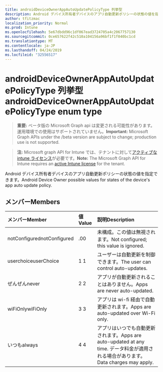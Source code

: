 ```yaml
---
title: androidDeviceOwnerAppAutoUpdatePolicyType 列挙型
description: Android デバイス所有者デバイスのアプリ自動更新ポリシーの状態の値を指定できます。
author: tfitzmac
localization_priority: Normal
ms.prod: Intune
ms.openlocfilehash: 5e67dbdd96c1df067ead3724705a4c2067757130
ms.sourcegitcommit: 0ce657622f42c510a104156a96bf1f1f040bc1cd
ms.translationtype: MT
ms.contentlocale: ja-JP
ms.lasthandoff: 04/24/2019
ms.locfileid: "32556517"
---
```

# <a name="androiddeviceownerappautoupdatepolicytype-enum-type"></a><span data-ttu-id="57248-103">androidDeviceOwnerAppAutoUpdatePolicyType 列挙型</span><span class="sxs-lookup"><span data-stu-id="57248-103">androidDeviceOwnerAppAutoUpdatePolicyType enum type</span></span>

> <span data-ttu-id="57248-104">**重要:** ベータ版の Microsoft Graph api は変更される可能性があります。運用環境での使用はサポートされていません。</span><span class="sxs-lookup"><span data-stu-id="57248-104">**Important:** Microsoft Graph APIs under the /beta version are subject to change; production use is not supported.</span></span>

> <span data-ttu-id="57248-105">**注:** Microsoft graph API for Intune では、テナントに対して[アクティブな intune ライセンス](https://go.microsoft.com/fwlink/?linkid=839381)が必要です。</span><span class="sxs-lookup"><span data-stu-id="57248-105">**Note:** The Microsoft Graph API for Intune requires an [active Intune license](https://go.microsoft.com/fwlink/?linkid=839381) for the tenant.</span></span>

<span data-ttu-id="57248-106">Android デバイス所有者デバイスのアプリ自動更新ポリシーの状態の値を指定できます。</span><span class="sxs-lookup"><span data-stu-id="57248-106">Android Device Owner possible values for states of the device's app auto update policy.</span></span>

## <a name="members"></a><span data-ttu-id="57248-107">メンバー</span><span class="sxs-lookup"><span data-stu-id="57248-107">Members</span></span>
|<span data-ttu-id="57248-108">メンバー</span><span class="sxs-lookup"><span data-stu-id="57248-108">Member</span></span>|<span data-ttu-id="57248-109">値</span><span class="sxs-lookup"><span data-stu-id="57248-109">Value</span></span>|<span data-ttu-id="57248-110">説明</span><span class="sxs-lookup"><span data-stu-id="57248-110">Description</span></span>|
|:---|:---|:---|
|<span data-ttu-id="57248-111">notConfigured</span><span class="sxs-lookup"><span data-stu-id="57248-111">notConfigured</span></span>|<span data-ttu-id="57248-112">.0</span><span class="sxs-lookup"><span data-stu-id="57248-112">0</span></span>|<span data-ttu-id="57248-113">未構成。この値は無視されます。</span><span class="sxs-lookup"><span data-stu-id="57248-113">Not configured; this value is ignored.</span></span>|
|<span data-ttu-id="57248-114">userchoice</span><span class="sxs-lookup"><span data-stu-id="57248-114">userChoice</span></span>|<span data-ttu-id="57248-115">1 </span><span class="sxs-lookup"><span data-stu-id="57248-115">1</span></span>|<span data-ttu-id="57248-116">ユーザーは自動更新を制御できます。</span><span class="sxs-lookup"><span data-stu-id="57248-116">The user can control auto-updates.</span></span>|
|<span data-ttu-id="57248-117">ぜんぜん</span><span class="sxs-lookup"><span data-stu-id="57248-117">never</span></span>|<span data-ttu-id="57248-118">2 </span><span class="sxs-lookup"><span data-stu-id="57248-118">2</span></span>|<span data-ttu-id="57248-119">アプリが自動更新されることはありません。</span><span class="sxs-lookup"><span data-stu-id="57248-119">Apps are never auto-updated.</span></span>|
|<span data-ttu-id="57248-120">wiFiOnly</span><span class="sxs-lookup"><span data-stu-id="57248-120">wiFiOnly</span></span>|<span data-ttu-id="57248-121">3 </span><span class="sxs-lookup"><span data-stu-id="57248-121">3</span></span>|<span data-ttu-id="57248-122">アプリは wi-fi 経由で自動更新されます。</span><span class="sxs-lookup"><span data-stu-id="57248-122">Apps are auto-updated over Wi-Fi only.</span></span>|
|<span data-ttu-id="57248-123">いつも</span><span class="sxs-lookup"><span data-stu-id="57248-123">always</span></span>|<span data-ttu-id="57248-124">4 </span><span class="sxs-lookup"><span data-stu-id="57248-124">4</span></span>|<span data-ttu-id="57248-125">アプリはいつでも自動更新されます。</span><span class="sxs-lookup"><span data-stu-id="57248-125">Apps are auto-updated at any time.</span></span> <span data-ttu-id="57248-126">データ料金が適用される場合があります。</span><span class="sxs-lookup"><span data-stu-id="57248-126">Data charges may apply.</span></span>|





